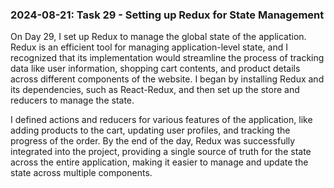 ### 2024-08-21: Task 29 - Setting up Redux for State Management

On Day 29, I set up Redux to manage the global state of the application. Redux is an efficient tool for managing application-level state, and I recognized that its implementation would streamline the process of tracking data like user information, shopping cart contents, and product details across different components of the website. I began by installing Redux and its dependencies, such as React-Redux, and then set up the store and reducers to manage the state.

I defined actions and reducers for various features of the application, like adding products to the cart, updating user profiles, and tracking the progress of the order. By the end of the day, Redux was successfully integrated into the project, providing a single source of truth for the state across the entire application, making it easier to manage and update the state across multiple components.